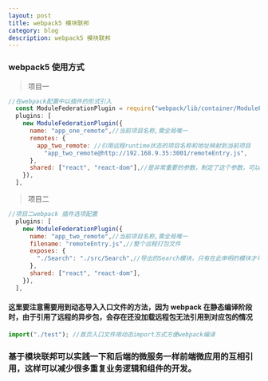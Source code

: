 ```yaml
---
layout: post
title: webpack5 模块联邦
category: blog
description: webpack5 模块联邦
---
```


### webpack5 使用方式

> 项目一

```javascript
//在webpack配置中以插件的形式引入
  const ModuleFederationPlugin = require("webpack/lib/container/ModuleFederationPlugin");
  plugins: [
    new ModuleFederationPlugin({
      name: "app_one_remote",//当前项目名称,需全局唯一
      remotes: {
        app_two_remote: //引用远程runtime状态的项目名称和地址映射到当前项目
          "app_two_remote@http://192.168.9.35:3001/remoteEntry.js",
      },
      shared: ["react", "react-dom"],//是非常重要的参数，制定了这个参数，可以让远程加载的模块对应依赖改为使用本地项目的 React 或 ReactDOM。
    }),
  ],
```

> 项目二

```javascript
//项目二webpack 插件选项配置
  plugins: [
    new ModuleFederationPlugin({
      name: "app_two_remote",//当前项目名称,需全局唯一
      filename: "remoteEntry.js",//整个远程打包文件
      exposes: {
        "./Search": "./src/Search",//导出的Search模块，只有在此申明的模块才可以作为远程依赖被使用
      },
      shared: ["react", "react-dom"],
    }),
  ],
```

#### 这里要注意需要用到动态导入入口文件的方法，因为 webpack 在静态编译阶段时，由于引用了远程的异步包，会存在还没加载远程包无法引用到对应包的情况

```javascript
import("./test"); //首页入口文件用动态import方式方便webpack编译
```

### 基于模块联邦可以实践一下和后端的微服务一样前端微应用的互相引用，这样可以减少很多重复业务逻辑和组件的开发。
